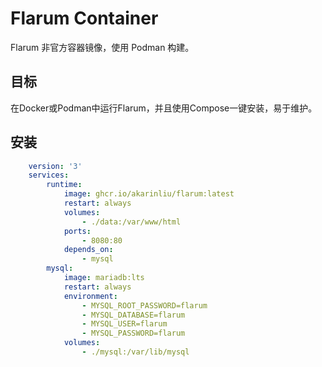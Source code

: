 # Flarum Container
Flarum 非官方容器镜像，使用 Podman 构建。

## 目标
在Docker或Podman中运行Flarum，并且使用Compose一键安装，易于维护。

## 安装

```yaml
    version: '3'
    services:
        runtime:
            image: ghcr.io/akarinliu/flarum:latest
            restart: always
            volumes:
                - ./data:/var/www/html
            ports:
                - 8080:80
            depends_on:
                - mysql
        mysql:
            image: mariadb:lts
            restart: always
            environment:
                - MYSQL_ROOT_PASSWORD=flarum
                - MYSQL_DATABASE=flarum
                - MYSQL_USER=flarum
                - MYSQL_PASSWORD=flarum
            volumes:
                - ./mysql:/var/lib/mysql
```